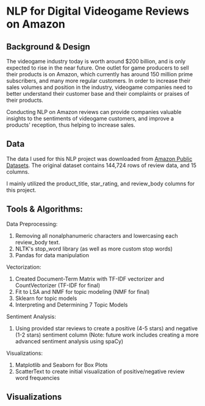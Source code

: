 # NLP for Digital Videogame Reviews on Amazon

## Background & Design
The videogame industry today is worth around $200 billion, and is only expected to rise in the near future. One outlet for game producers to sell their products is on Amazon, which currently has around 150 million prime subscribers, and many more regular customers. In order to increase their sales volumes and position in the industry, videogame companies need to better understand their customer base and their complaints or praises of their products.

Conducting NLP on Amazon reviews can provide companies valuable insights to the sentiments of videogame customers, and improve a products' reception, thus helping to increase sales.

## Data
The data I used for this NLP project was downloaded from [Amazon Public Datasets](https://s3.amazonaws.com/amazon-reviews-pds/readme.html). The original dataset contains 144,724 rows of review data, and 15 columns.

I mainly utilized the product_title, star_rating, and review_body columns for this project.


## Tools & Algorithms:

Data Preprocessing:
1. Removing all nonalphanumeric characters and lowercasing each review_body text.
2. NLTK's stop_word library (as well as more custom stop words)
3. Pandas for data manipulation

Vectorization:
1. Created Document-Term Matrix with TF-IDF vectorizer and CountVectorizer (TF-IDF for final)
2. Fit to LSA and NMF for topic modeling (NMF for final)
3. Sklearn for topic models
3. Interpreting and Determining 7 Topic Models

Sentiment Analysis:
1. Using provided star reviews to create a positive (4-5 stars) and negative (1-2 stars) sentiment column (Note: future work includes creating a more advanced sentiment analysis using spaCy)

Visualizations:
1. Matplotlib and Seaborn for Box Plots
2. ScatterText to create initial visualization of positive/negative review word frequencies

## Visualizations
